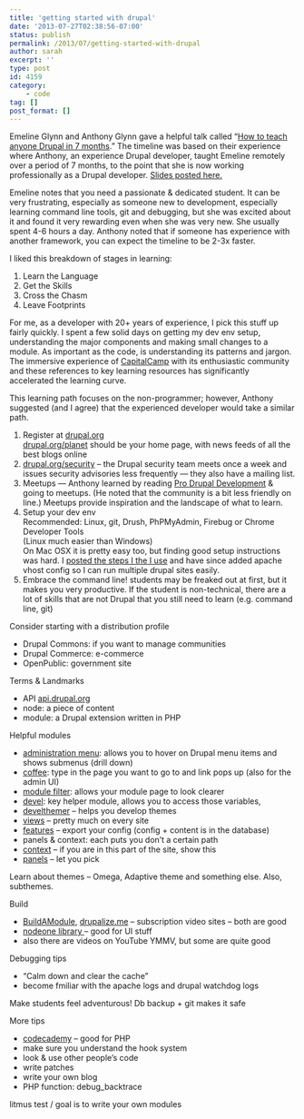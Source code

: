 ```yaml
---
title: 'getting started with drupal'
date: '2013-07-27T02:38:56-07:00'
status: publish
permalink: /2013/07/getting-started-with-drupal
author: sarah
excerpt: ''
type: post
id: 4159
category:
    - code
tag: []
post_format: []
---
```

Emeline Glynn and Anthony Glynn gave a helpful talk called “[How to teach anyone Drupal in 7 months](http://capitalcamp.org/content/how-teach-anyone-drupal-development-7-months).” The timeline was based on their experience where Anthony, an experience Drupal developer, taught Emeline remotely over a period of 7 months, to the point that she is now working professionally as a Drupal developer. [Slides posted here.](http://anthony-glynn.com/drupal-7-months/)

Emeline notes that you need a passionate &amp; dedicated student. It can be very frustrating, especially as someone new to development, especially learning command line tools, git and debugging, but she was excited about it and found it very rewarding even when she was very new. She usually spent 4-6 hours a day. Anthony noted that if someone has experience with another framework, you can expect the timeline to be 2-3x faster.

I liked this breakdown of stages in learning:

1. Learn the Language
2. Get the Skills
3. Cross the Chasm
4. Leave Footprints

For me, as a developer with 20+ years of experience, I pick this stuff up fairly quickly. I spent a few solid days on getting my dev env setup, understanding the major components and making small changes to a module. As important as the code, is understanding its patterns and jargon. The immersive experience of [CapitalCamp](http://capitalcamp.org/) with its enthusiastic community and these references to key learning resources has significantly accelerated the learning curve.

This learning path focuses on the non-programmer; however, Anthony suggested (and I agree) that the experienced developer would take a similar path.

1. Register at [drupal.org](https://drupal.org/)  
  [ drupal.org/planet](https://drupal.org/planet) should be your home page, with news feeds of all the best blogs online
2. [drupal.org/security](https://drupal.org/security) – the Drupal security team meets once a week and issues security advisories less frequently — they also have a mailing list.
3. Meetups — Anthony learned by reading [Pro Drupal Development](http://www.amazon.com/Pro-Drupal-Development-John-VanDyk/dp/1590597559) &amp; going to meetups. (He noted that the community is a bit less friendly on line.) Meetups provide inspiration and the landscape of what to learn.
4. Setup your dev env  
  Recommended: Linux, git, Drush, PhPMyAdmin, Firebug or Chrome Developer Tools  
  (Linux much easier than Windows)  
  On Mac OSX it is pretty easy too, but finding good setup instructions was hard. I [posted the steps I the I use](https://www.ultrasaurus.com/sarahblog/2013/07/easy-drupal-install-on-mac-osx-lion/) and have since added apache vhost config so I can run multiple drupal sites easily.
5. Embrace the command line! students may be freaked out at first, but it makes you very productive. If the student is non-technical, there are a lot of skills that are not Drupal that you still need to learn (e.g. command line, git)

Consider starting with a distribution profile

- Drupal Commons: if you want to manage communities
- Drupal Commerce: e-commerce
- OpenPublic: government site

Terms &amp; Landmarks

- API [api.drupal.org](https://api.drupal.org/api/drupal)
- node: a piece of content
- module: a Drupal extension written in PHP

Helpful modules

- [administration menu](https://drupal.org/project/admin_menu): allows you to hover on Drupal menu items and shows submenus (drill down)
- [coffee](https://drupal.org/project/coffee): type in the page you want to go to and link pops up (also for the admin UI)
- [module filter](https://drupal.org/project/module_filter): allows your module page to look clearer
- [devel](https://drupal.org/project/devel): key helper module, allows you to access those variables,
- [develthemer](https://drupal.org/project/devel_themer) – helps you develop themes
- [views](https://drupal.org/project/views) – pretty much on every site
- [features](https://drupal.org/project/context) – export your config (config + content is in the database)
- panels &amp; context: each puts you don’t a certain path
- [context](https://drupal.org/project/context) – if you are in this part of the site, show this
- [panels](https://drupal.org/project/panels) – let you pick

Learn about themes – Omega, Adaptive theme and something else. Also, subthemes.

Build

- [BuildAModule](http://buildamodule.com/), [drupalize.me](http://drupalize.me/) – subscription video sites – both are good
- [nodeone library ](http://nodeone.se/sv/learn-drupal)– good for UI stuff
- also there are videos on YouTube YMMV, but some are quite good

Debugging tips

- “Calm down and clear the cache”
- become fmiliar with the apache logs and drupal watchdog logs

Make students feel adventurous! Db backup + git makes it safe

More tips

- [codecademy](http://www.codecademy.com/tracks/php) – good for PHP
- make sure you understand the hook system
- look &amp; use other people’s code
- write patches
- write your own blog
- PHP function: debug\_backtrace

litmus test / goal is to write your own modules